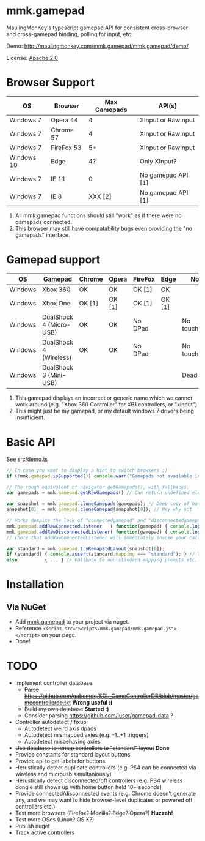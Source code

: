 ﻿# mmk.gamepad

MaulingMonKey's typescript gamepad API for consistent cross-browser and cross-gamepad binding, polling for input, etc.

Demo: http://maulingmonkey.com/mmk.gamepad/mmk.gamepad/demo/

License: [Apache 2.0](LICENSE.txt)



# Browser Support

| OS         | Browser    | Max Gamepads | API(s)                       |
| ---------- | ---------- | ------------ | ---------------------------- |
| Windows  7 | Opera 44   | 4            | XInput or RawInput           |
| Windows  7 | Chrome 57  | 4            | XInput or RawInput           |
| Windows  7 | FireFox 53 | 5+           | XInput or RawInput           |
| Windows 10 | Edge       | 4?           | Only XInput?                 |
| Windows  7 | IE 11      | 0            | No gamepad API [1]           |
| Windows  7 | IE  8      | XXX [2]      | No gamepad API [1]           |

1. All mmk.gamepad functions should still "work" as if there were no gamepads connected.
2. This browser may still have compatability bugs even providing the "no gamepads" interface.



# Gamepad support

| OS      | Gamepad                 | Chrome   | Opera    | FireFox  | Edge   | Notes          |
| ------- | ----------------------- | -------- | -------- | -------- | ------ | -------------- |
| Windows | Xbox 360                | OK       | OK       | OK [1]   | OK     |                |
| Windows | Xbox One                | OK [1]   | OK [1]   | OK [1]   | OK [1] |                |
| Windows | DualShock 4 (Micro-USB) | OK       | OK       | No DPad  |        | No touch/gyros |
| Windows | DualShock 4 (Wireless)  | OK       | OK       | No DPad  |        | No touch/gyros |
| Windows | DualShock 3 (Mini-USB)  |          |          |          |        | Dead [2]       |

1. This gamepad displays an incorrect or generic name which we cannot work around (e.g. "Xbox 360 Controller" for XB1 controllers, or "xinput")
2. This might just be my gamepad, or my default windows 7 drivers being insufficient.



# Basic API

See [src/demo.ts](src/demo.ts)

```typescript
// In case you want to display a hint to switch browsers ;)
if (!mmk.gamepad.isSupported()) console.warn("Gamepads not available in this browser");

// The rough equivalent of navigator.getGamepads(), with fallbacks.
var gamepads = mmk.gamepad.getRawGamepads() // Can return undefined elements (for e.g. disconnected controllers)

var snapshot = mmk.gamepad.cloneGamepads(gamepads); // Deep copy of basic fields
snapshot[0]  = mmk.gamepad.cloneGamepad(snapshot[0]); // Hey why not

// Works despite the lack of "connectedgamepad" and "disconnectedgamepad" events:
mmk.gamepad.addRawConnectedListener   ( function(gamepad) { console.log("Connected gamepad:",   gamepad); } );
mmk.gamepad.addRawDisconnectedListener( function(gamepad) { console.log("Disonnected gamepad:", gamepad); } );
// (note that addRawConnectedListener will immediately invoke your callback on already connected gamepads!)

var standard = mmk.gamepad.tryRemapStdLayout(snapshot[0]);
if (standard) { console.assert(standard.mapping === "standard"); } // Well, that was easy!
else          { ... } // Fallback to non-standard mapping prompts etc...
```

# Installation

## Via NuGet
* Add [mmk.gamepad](https://www.nuget.org/packages/mmk.gamepad/) to your project via nuget.
* Reference `<script src="Scripts/mmk.gamepad/mmk.gamepad.js"></script>` on your page.
* Done!



# TODO

* Implement controller database
  * <strike>Parse https://github.com/gabomdq/SDL_GameControllerDB/blob/master/gamecontrollerdb.txt</strike> **Wrong useful :(**
  * <strike>Build my own database</strike> **Started :)**
  * Consider parsing https://github.com/luser/gamepad-data ?
* Controller autodetect / fixup
  * Autodetect weird axis dpads
  * Autodetect mismapped axies (e.g. -1..+1 triggers)
  * Autodetect misbehaving axies
* <strike>Use database to remap controllers to "standard" layout</strike> **Done**
* Provide constants for standard layout buttons
* Provide api to get labels for buttons
* Herustically detect duplicate controllers (e.g. PS4 can be connected via wireless and microusb simultaniously)
* Herustically detect disconnected/off controllers (e.g. PS4 wireless dongle still shows up with home button held 10+ seconds)
* Provide connected/disconnected events (e.g. Chrome doesn't generate any, and we may want to hide browser-level duplicates or powered off controllers etc.)
* Test more browsers (<strike>Firefox? Mozilla? Edge? Opera?</strike>)  **Huzzah!**
* Test more OSes (Linux? OS X?)
* Publish nuget
* Track active controllers
